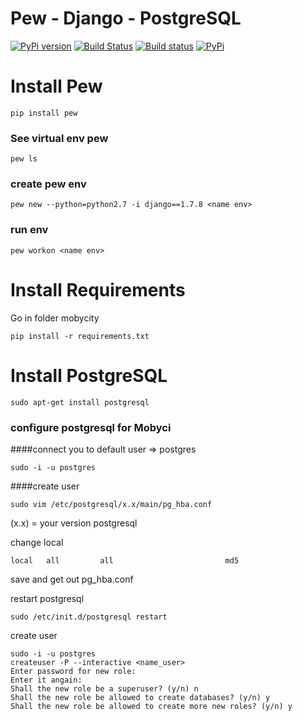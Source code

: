Pew - Django - PostgreSQL
=======================

[![PyPi version](http://img.shields.io/pypi/v/pew.svg)](https://pypi.python.org/pypi/pew)
[![Build Status](https://travis-ci.org/berdario/pew.png)](https://travis-ci.org/berdario/pew)
[![Build status](https://ci.appveyor.com/api/projects/status/xxe096txh1fuqfag/branch/master?svg=true)](https://ci.appveyor.com/project/berdario/pew/branch/master)
[![PyPi](https://img.shields.io/pypi/format/pew.svg)](https://pypi.python.org/pypi/pew/)

# Install Pew

    pip install pew

### See virtual env pew

    pew ls

### create pew env
    
    pew new --python=python2.7 -i django==1.7.8 <name env>

### run env

    pew workon <name env>

# Install Requirements

Go in folder mobycity

    pip install -r requirements.txt

# Install PostgreSQL

    sudo apt-get install postgresql

### configure postgresql for Mobyci

####connect you to default user => postgres

    sudo -i -u postgres

####create user

    sudo vim /etc/postgresql/x.x/main/pg_hba.conf

(x.x) = your version postgresql

change local

    local   all         all                         md5

save and get out pg_hba.conf

restart postgresql

    sudo /etc/init.d/postgresql restart

create user

    sudo -i -u postgres
    createuser -P --interactive <name_user>
    Enter password for new role:
    Enter it angain:
    Shall the new role be a superuser? (y/n) n
    Shall the new role be allowed to create databases? (y/n) y
    Shall the new role be allowed to create more new roles? (y/n) y


